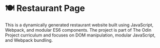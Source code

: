 # 🍽️ Restaurant Page

This is a dynamically generated restaurant website built using JavaScript, Webpack, and modular ES6 components. The project is part of The Odin Project curriculum and focuses on DOM manipulation, modular JavaScript, and Webpack bundling.
